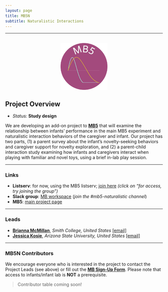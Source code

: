 ```yaml
---
layout: page
title: MB5N
subtitle: Naturalistic Interactions
---
```


***

<div class="container">
  <div class="row justify-content-around">
    <div class="col-lg-4" align="center">
      <br>
      <img src="/assets/img/MB5_logo.png" width="150">
    </div>
    <div class="col-lg-8" align="left">
      <h2>Project Overview</h2>
      <ul>
        <li><i>Status:</i> <b>Study design</b></li>
      </ul>
    </div>
  </div>
</div>


<p>We are developing an add-on project to <b><a href="{{site.baseurl}}/MB5">MB5</a></b> that will examine the relationship between infants’ performance in the main MB5 experiment and naturalistic interaction behaviors of the caregiver and infant. Our project has two parts, (1) a parent survey about the infant’s novelty-seeking behaviors and caregiver support for novelty exploration, and (2) a parent-child interaction study examining how infants and caregivers interact when playing with familiar and novel toys, using a brief in-lab play session. </p>



***
### Links

* **Listserv**: for now, using the MB5 listserv; <a href="https://groups.google.com/a/manybabies.org/g/mb5-list" target="_blank">join here</a> *(click on “for access, try joining the group”)*
* **Slack group**: <a href="https://join.slack.com/t/manybabies/shared_invite/zt-1frvx4ulh-b7ge7X6DY8Yl4HgBW1xBXQ" target="_blank">MB workspace</a> (*join the #mb5-naturalistic channel*)
* **MB5**: [main project page]({{site.baseurl}}/MB5/)


***
### Leads
* [**Brianna McMillan**](https://www.smith.edu/academics/faculty/brianna-mcmillan), *Smith College, United States* [[email]](mailto:bmcmillan@smith.edu)
* [**Jessica Kosie**](https://jkosie.github.io/), *Arizona State University, United States* [[email]](mailto:jkosie@asu.edu)


***
### MB5N Contributors

We encourage everyone who is interested in the project to contact the Project Leads (see above) or fill out the [**MB Sign-Up Form**]({{site.baseurl}}/get_involved/). Please note that access to infants/infant lab is **NOT** a prerequisite.

>Contributor table coming soon!

<!--
> NOTE: Default table ordering is by contributor's first name. You can filter, group, and/or sort entries by any field.

<iframe class="airtable-embed" src="" frameborder="0" onmousewheel="" width="100%" height="533" style="background: transparent; border: 1px solid #ccc;"></iframe>

> <a href="https://airtable.com/appRoqMKzcK3NsXt4/shrBx1vEakEkyeYbg" target="_blank"><b>UPDATE</b></a> your info, or request to be <a href="https://airtable.com/appRoqMKzcK3NsXt4/shrglw1TM1HxDfbYG" target="_blank"><b>ADDED</b></a>

-->

<!--
***
### Publication


***
### Funding

-->
